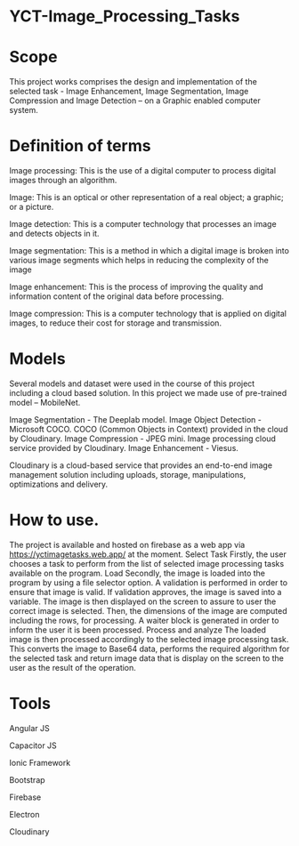 # YCT-Image_Processing_Tasks
# Scope

This project works comprises the design and implementation of the selected task - Image Enhancement, Image Segmentation, Image Compression and Image Detection – on a Graphic enabled computer system.

# Definition of terms
Image processing: This is the use of a digital computer to process digital images through an algorithm.

Image: This is an optical or other representation of a real object; a graphic; or a picture.

Image detection: This is a computer technology that processes an image and detects objects in it.

Image segmentation: This is a method in which a digital image is broken into various image segments which helps in reducing the complexity of the image

Image enhancement: This is the process of improving the quality and information content of the original data before processing.

Image compression: This is a computer technology that is applied on digital images, to reduce their cost for storage and transmission.

# Models
Several models and dataset were used in the course of this project including a cloud based solution. In this project we made use of pre-trained model – MobileNet.

Image Segmentation - The Deeplab model.
Image Object Detection - Microsoft COCO. COCO (Common Objects in Context) provided in the cloud by Cloudinary.
Image Compression - JPEG mini. Image processing cloud service provided by Cloudinary.
Image Enhancement - Viesus. 

Cloudinary is a cloud-based service that provides an end-to-end image management solution including uploads, storage, manipulations, optimizations and delivery. 

# How to use.
The project is available and hosted on firebase as a web app via https://yctimagetasks.web.app/ at the moment.
Select Task
  Firstly, the user chooses a task to perform from the list of selected image processing tasks available on the program.
Load
  Secondly, the image is loaded into the program by using a file selector option. A validation is performed in order to ensure that image is valid. If validation     approves, the image is saved into a variable. The image is then displayed on the screen to assure to user the correct image is selected. Then, the dimensions of the image are computed including the rows, for processing. A waiter block is generated in order to inform the user it is been processed.
Process and analyze
  The loaded image is then processed accordingly to the selected image processing task. This converts the image to Base64 data, performs the required algorithm for the selected task and return image data that is display on the screen to the user as the result of the operation.

# Tools

Angular JS

Capacitor JS

Ionic Framework

Bootstrap

Firebase

Electron

Cloudinary

